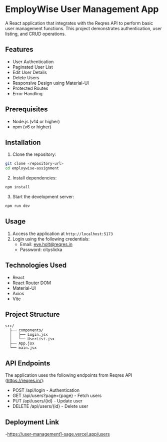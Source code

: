 # EmployWise User Management App

A React application that integrates with the Reqres API to perform basic user management functions. This project demonstrates authentication, user listing, and CRUD operations.

## Features

- User Authentication
- Paginated User List
- Edit User Details
- Delete Users
- Responsive Design using Material-UI
- Protected Routes
- Error Handling

## Prerequisites

- Node.js (v14 or higher)
- npm (v6 or higher)

## Installation

1. Clone the repository:
```bash
git clone <repository-url>
cd employwise-assignment
```

2. Install dependencies:
```bash
npm install
```

3. Start the development server:
```bash
npm run dev
```

## Usage

1. Access the application at `http://localhost:5173`
2. Login using the following credentials:
   - Email: eve.holt@reqres.in
   - Password: cityslicka

## Technologies Used

- React
- React Router DOM
- Material-UI
- Axios
- Vite

## Project Structure

```
src/
  ├── components/
  │   ├── Login.jsx
  │   └── UserList.jsx
  ├── App.jsx
  └── main.jsx
```

## API Endpoints

The application uses the following endpoints from Reqres API (https://reqres.in/):

- POST /api/login - Authentication
- GET /api/users?page={page} - Fetch users
- PUT /api/users/{id} - Update user
- DELETE /api/users/{id} - Delete user
  
## Deployment Link
-https://user-management1-sage.vercel.app/users
